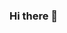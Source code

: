 ### Hi there 👋

<!--
**KIPKIPS/KipKips** is a ✨ _special_ ✨ repository because its `README.md` (this file) appears on your GitHub profile.
mikutap小游戏复刻,学习javascript和jquery
Here are some ideas to get you started:

🔭 I’m currently working on night
🌱 I’m currently learning night
👯 I’m looking to collaborate on morning
🤔 I’m looking for help with ...
💬 Ask me about ...
📫 How to reach me: ...
😄 Pronouns: ...
⚡ Fun fact: ...
-->
